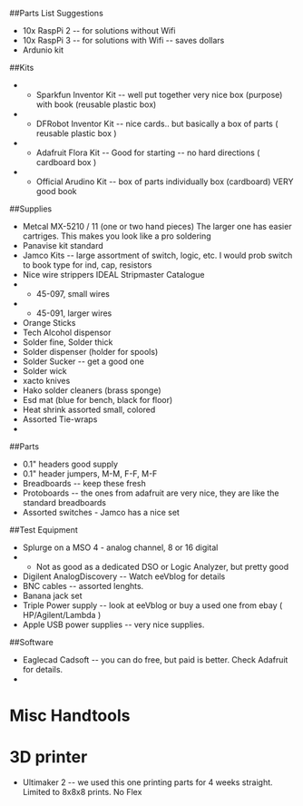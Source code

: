 ##Parts List Suggestions
* 10x RaspPi 2 -- for solutions without Wifi
* 10x RaspPi 3 -- for solutions with Wifi -- saves dollars
* Ardunio kit


##Kits 
* * Sparkfun Inventor Kit -- well put together very nice box (purpose) with book (reusable plastic box) 
* * DFRobot Inventor Kit -- nice cards.. but basically a box of parts ( reusable plastic box ) 
* * Adafruit Flora Kit -- Good for starting -- no hard directions ( cardboard box ) 
* * Official Arudino Kit -- box of parts individually box (cardboard) VERY good book 

##Supplies
* Metcal MX-5210 / 11 (one or two hand pieces) The larger one has easier cartriges. This makes you look like a pro soldering
* Panavise kit standard
* Jamco Kits -- large assortment of switch, logic, etc. I would prob switch to book type for ind, cap, resistors
* Nice wire strippers IDEAL Stripmaster Catalogue 
* * 45-097, small wires 
* * 45-091, larger wires
* Orange Sticks
* Tech Alcohol dispensor
* Solder fine, Solder thick
* Solder dispenser (holder for spools)
* Solder Sucker -- get a good one
* Solder wick
* xacto knives
* Hako solder cleaners (brass sponge)
* Esd mat (blue for bench, black for floor)
* Heat shrink assorted small, colored
* Assorted Tie-wraps
* 

##Parts
* 0.1" headers good supply
* 0.1" header jumpers, M-M, F-F, M-F
* Breadboards -- keep these fresh 
* Protoboards -- the ones from adafruit are very nice, they are like the standard breadboards
* Assorted switches - Jamco has a nice set 

##Test Equipment 
* Splurge on a MSO 4 - analog channel, 8 or 16 digital 
* * Not as good as a dedicated DSO or Logic Analyzer, but pretty good
* Digilent AnalogDiscovery -- Watch eeVblog for details
* BNC cables -- assorted lenghts. 
* Banana jack set
* Triple Power supply -- look at eeVblog or buy a used one from ebay ( HP/Agilent/Lambda ) 
* Apple USB power supplies -- very nice supplies. 

##Software 
* Eaglecad Cadsoft -- you can do free, but paid is better. Check Adafruit for details. 
* 

# Misc Handtools

# 3D printer 
* Ultimaker 2 -- we used this one printing parts for 4 weeks straight. Limited to 8x8x8 prints. No Flex
